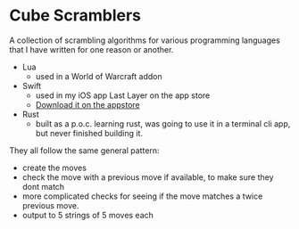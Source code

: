 # Cube Scramblers

A collection of scrambling algorithms for various programming languages that I have written for one reason or another.

- Lua
  - used in a World of Warcraft addon
- Swift
  - used in my iOS app Last Layer on the app store 
  - [Download it on the appstore](https://apps.apple.com/us/app/last-layer/id619590498?itscg=30200&amp;itsct=apps_box)
- Rust
  - built as a p.o.c. learning rust, was going to use it in a terminal cli app, but never finished building it.

They all follow the same general pattern:
- create the moves
- check the move with a previous move if available, to make sure they dont match
- more complicated checks for seeing if the move matches a twice previous move.
- output to 5 strings of 5 moves each


